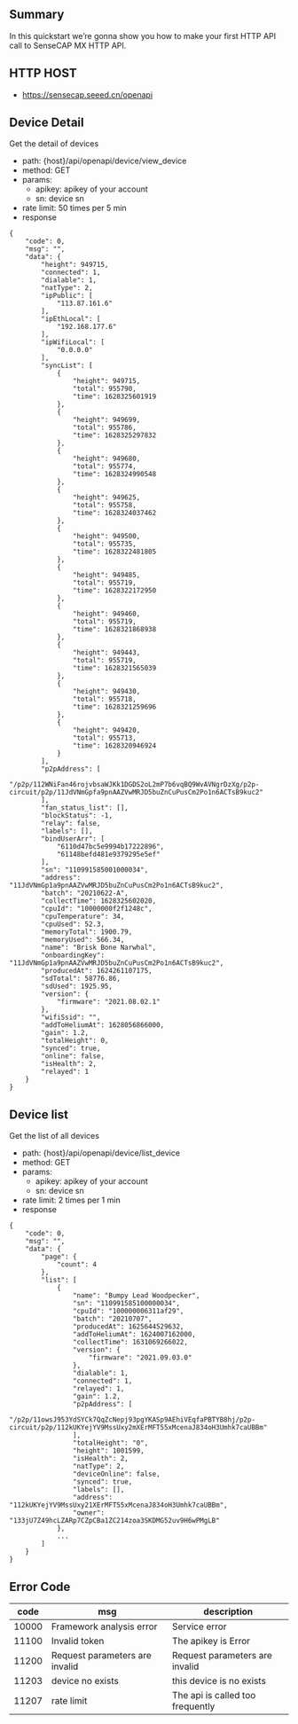 ## Summary
In this quickstart we’re gonna show you how to make your first HTTP API call to SenseCAP MX HTTP API.

## HTTP HOST
- https://sensecap.seeed.cn/openapi

## Device Detail
Get the detail of devices

- path: {host}/api/openapi/device/view_device
- method: GET
- params:
    - apikey: apikey of your account
    - sn: device sn
- rate limit: 50 times per 5 min
- response
```
{
    "code": 0,
    "msg": "",
    "data": {
        "height": 949715,
        "connected": 1,
        "dialable": 1,
        "natType": 2,
        "ipPublic": [
            "113.87.161.6"
        ],
        "ipEthLocal": [
            "192.168.177.6"
        ],
        "ipWifiLocal": [
            "0.0.0.0"
        ],
        "syncList": [
            {
                "height": 949715,
                "total": 955790,
                "time": 1628325601919
            },
            {
                "height": 949699,
                "total": 955786,
                "time": 1628325297832
            },
            {
                "height": 949680,
                "total": 955774,
                "time": 1628324990548
            },
            {
                "height": 949625,
                "total": 955758,
                "time": 1628324037462
            },
            {
                "height": 949500,
                "total": 955735,
                "time": 1628322481805
            },
            {
                "height": 949485,
                "total": 955719,
                "time": 1628322172950
            },
            {
                "height": 949460,
                "total": 955719,
                "time": 1628321868938
            },
            {
                "height": 949443,
                "total": 955719,
                "time": 1628321565039
            },
            {
                "height": 949430,
                "total": 955718,
                "time": 1628321259696
            },
            {
                "height": 949420,
                "total": 955713,
                "time": 1628320946924
            }
        ],
        "p2pAddress": [
            "/p2p/112WNiFan46rojvbsaWJKk1DGDS2oL2mP7b6vqBQ9WvAVNgrDzXg/p2p-circuit/p2p/11JdVNmGpfa9pnAAZVwMRJD5buZnCuPusCm2Po1n6ACTsB9kuc2"
        ],
        "fan_status_list": [],
        "blockStatus": -1,
        "relay": false,
        "labels": [],
        "bindUserArr": [
            "6110d47bc5e9994b17222896",
            "61148befd481e9379295e5ef"
        ],
        "sn": "110991585001000034",
        "address": "11JdVNmGp1a9pnAAZVwMRJD5buZnCuPusCm2Po1n6ACTsB9kuc2",
        "batch": "20210622-A",
        "collectTime": 1628325602020,
        "cpuId": "10000000f2f1248c",
        "cpuTemperature": 34,
        "cpuUsed": 52.3,
        "memoryTotal": 1900.79,
        "memoryUsed": 566.34,
        "name": "Brisk Bone Narwhal",
        "onboardingKey": "11JdVNmGp1a9pnAAZVwMRJD5buZnCuPusCm2Po1n6ACTsB9kuc2",
        "producedAt": 1624261107175,
        "sdTotal": 58776.86,
        "sdUsed": 1925.95,
        "version": {
            "firmware": "2021.08.02.1"
        },
        "wifiSsid": "",
        "addToHeliumAt": 1628056866000,
        "gain": 1.2,
        "totalHeight": 0,
        "synced": true,
        "online": false,
        "isHealth": 2,
        "relayed": 1
    }
}
```

## Device list
Get the list of all devices

- path: {host}/api/openapi/device/list_device
- method: GET
- params:
    - apikey: apikey of your account
    - sn: device sn
- rate limit: 2 times per 1 min
- response
```
{
    "code": 0,
    "msg": "",
    "data": {
        "page": {
            "count": 4
        },
        "list": [
            {
                "name": "Bumpy Lead Woodpecker",
                "sn": "110991585100000034",
                "cpuId": "100000006311af29",
                "batch": "20210707",
                "producedAt": 1625644529632,
                "addToHeliumAt": 1624007162000,
                "collectTime": 1631069266022,
                "version": {
                    "firmware": "2021.09.03.0"
                },
                "dialable": 1,
                "connected": 1,
                "relayed": 1,
                "gain": 1.2,
                "p2pAddress": [
                    "/p2p/11owsJ953YdSYCk7QqZcNepj93pgYKASp9AEhiVEqfaPBTYB8hj/p2p-circuit/p2p/112kUKYejYV9MssUxy2mXErMFT55xMcenaJ834oH3Umhk7caUBBm"
                ],
                "totalHeight": "0",
                "height": 1001599,
                "isHealth": 2,
                "natType": 2,
                "deviceOnline": false,
                "synced": true,
                "labels": [],
                "address": "112kUKYejYV9MssUxy21XErMFT55xMcenaJ834oH3Umhk7caUBBm",
                "owner": "133jU7Z49hcLZARp7CZpCBa1ZC214zoa3SKDMG52uv9H6wPMgLB"
            },
            ...
        ]
    }
}
```

## Error Code
code| msg | description
---|---|---
10000 | Framework analysis error | Service error
11100 | Invalid token | The apikey is Error
11200 | Request parameters are invalid | Request parameters are invalid
11203 | device no exists | this device is no exists
11207 | rate limit | The api is called too frequently
